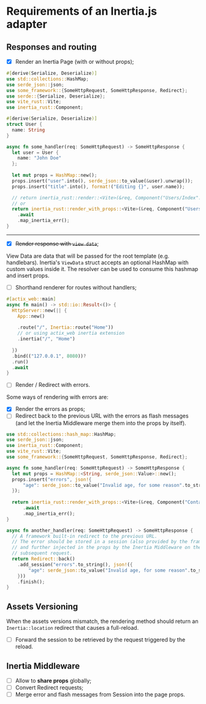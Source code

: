 # Requirements of an Inertia.js adapter

## Responses and routing
- [x] Render an Inertia Page (with or without props);

```rust
#[derive(Serialize, Deserialize)]
use std::collections::HashMap;
use serde_json::json;
use some_framework::{SomeHttpRequest, SomeHttpResponse, Redirect};
use serde::{Serialize, Deserialize};
use vite_rust::Vite;
use inertia_rust::Component;

#[derive(Serialize, Deserialize)]
struct User {
  name: String
}

async fn some_handler(req: SomeHttpRequest) -> SomeHttpResponse {
  let user = User {
    name: "John Doe"
  };
  
  let mut props = HashMap::new();
  props.insert("user".into(), serde_json::to_value(&user).unwrap());
  props.insert("title".into(), format!("Editing {}", user.name));

  // return inertia_rust::render::<Vite>(&req, Component("Users/Index".into()))
  // or
  return inertia_rust::render_with_props::<Vite>(&req, Component("Users/Index".into()), props)
    .await
    .map_inertia_err();
}
```

---

- [x] ~~Render response with `view data`~~;

View Data are data that will be passed for the root template (e.g. handlebars).
Inertia's `ViewData` struct accepts an optional HashMap with custom values inside it. The resolver
can be used to consume this hashmap and insert props.

- [ ] Shorthand renderer for routes without handlers;

```rust
#[actix_web::main]
async fn main() -> std::io::Result<()> {
  HttpServer::new(|| {
    App::new()
            
    .route("/", Inertia::route("Home"))
    // or using actix_web inertia extension
    .inertia("/", "Home")
    
  })
  .bind(("127.0.0.1", 8080))?
  .run()
  .await
}
```

- [ ] Render / Redirect with errors.

Some ways of rendering with errors are:
- [x] Render the errors as props;
- [ ] Redirect back to the previous URL with the errors as flash messages (and
  let the Inertia Middleware merge them into the props by itself).
```rust
use std::collections::hash_map::HashMap;
use serde_json::json;
use inertia_rust::Component;
use vite_rust::Vite;
use some_framework::{SomeHttpRequest, SomeHttpResponse, Redirect};

async fn some_handler(req: SomeHttpRequest) -> SomeHttpResponse {
  let mut props = HashMap::<String, serde_json::Value>::new();
  props.insert("errors", json!{
      "age": serde_json::to_value("Invalid age, for some reason".to_string()).unwrap(),
  });
  
  return inertia_rust::render_with_props::<Vite>(&req, Component("Contact".into()), props)
      .await
      .map_inertia_err();
}

async fn another_handler(req: SomeHttpRequest) -> SomeHttpResponse {
  // A framework built-in redirect to the previous URL.
  // The error should be stored in a session (also provided by the framework)
  // and further injected in the props by the Inertia Middleware on the
  // subsequent request.
  return Redirect::back()
    .add_session("errors".to_string(), json!({
        "age": serde_json::to_value("Invalid age, for some reason".to_string()).unwrap(),
    }))
    .finish();
}
```

## Assets Versioning
When the assets versions mismatch, the rendering method should return an
`Inertia::location` redirect that causes a full-reload.

- [ ] Forward the session to be retrieved by the request triggered by the reload.

## Inertia Middleware
- [ ] Allow to **share props** globally;
- [ ] Convert Redirect requests;
- [ ] Merge error and flash messages from Session into the page props.